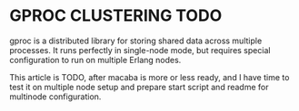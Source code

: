 GPROC CLUSTERING TODO
=====================

gproc is a distributed library for storing shared data across multiple processes.
It runs perfectly in single-node mode, but requires special configuration to run
on multiple Erlang nodes.

This article is TODO, after macaba is more or less ready, and I have time to
test it on multiple node setup and prepare start script and readme for multinode
configuration.